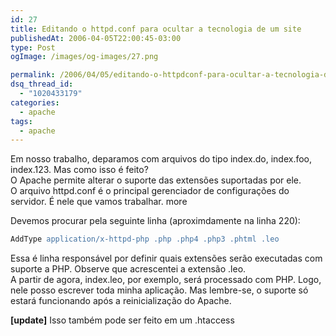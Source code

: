 ```yaml
---
id: 27
title: Editando o httpd.conf para ocultar a tecnologia de um site
publishedAt: 2006-04-05T22:00:45-03:00
type: Post
ogImage: /images/og-images/27.png

permalink: /2006/04/05/editando-o-httpdconf-para-ocultar-a-tecnologia-de-um-site/
dsq_thread_id:
  - "1020433179"
categories:
  - apache
tags:
  - apache
---
```

Em nosso trabalho, deparamos com arquivos do tipo index.do, index.foo, index.123. Mas como isso é feito?  
O Apache permite alterar o suporte das extensões suportadas por ele.  
O arquivo httpd.conf é o principal gerenciador de configurações do servidor. É nele que vamos trabalhar. <span className="hidden">more</span>

  
Devemos procurar pela seguinte linha (aproximdamente na linha 220): 

```apache
AddType application/x-httpd-php .php .php4 .php3 .phtml .leo
```

Essa é linha responsável por definir quais extensões serão executadas com suporte a PHP. Observe que acrescentei a extensão .leo.  
A partir de agora, index.leo, por exemplo, será processado com PHP. Logo, nele posso escrever toda minha aplicação. Mas lembre-se, o suporte só estará funcionando após a reinicialização do Apache.

**[update]** Isso também pode ser feito em um .htaccess
